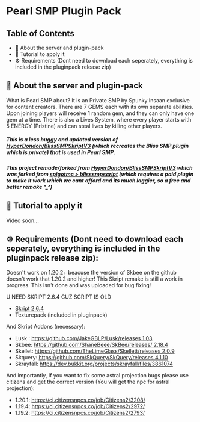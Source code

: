 # Pearl SMP Plugin Pack

## Table of Contents
- 📜 About the server and plugin-pack
- 🤔 Tutorial to apply it
- ⚙ Requirements (Dont need to download each seperately, everything is included in the pluginpack release zip)

## 📜 About the server and plugin-pack
What is Pearl SMP about? 
It is an Private SMP by Spunky Insaan exclusive for content creators.
There are 7 GEMS each with its own separate abilities.
Upon joining players will receive 1 random gem, and they can only have one gem at a time.
There is also a Lives System, where every player starts with 5 ENERGY (Pristine) and can steal lives by killing other players.

##### This is a _less buggy and updated_ version of [HyperDondon/BlissSMPSkriptV3](https://github.com/HyperDondon/BlissSMPSkriptV3) (which recreates the Bliss SMP plugin which is private) that is used in Pearl SMP.
##### This project remade/forked from [HyperDondon/BlissSMPSkriptV3](https://github.com/HyperDondon/BlissSMPSkriptV3) which was forked from [spigotmc > blisssmpscript](https://www.spigotmc.org/resources/bliss-smp-skript.110127/) (which requires a paid plugin to make it work which we cant afford and its much laggier, so a free and better remake ^_^)

## 🤔 Tutorial to apply it
Video soon...

## ⚙ Requirements (Dont need to download each seperately, everything is included in the pluginpack release zip):
Doesn't work on 1.20.2+ beacuse the version of Skbee on the github doesn't work that 1.20.2 and higher!
This Skript remake is still a work in progress. This isn't done and was uploaded for bug fixing!

U NEED SKRIPT 2.6.4 CUZ SCRIPT IS OLD

- [Skript 2.6.4](https://github.com/SkriptLang/Skript/releases/tag/2.6.4)
- Texturepack (included in pluginpack)

And Skript Addons (necessary):

- Lusk : [https://github.com/JakeGBLP/Lusk/releases 1.03](https://github.com/JakeGBLP/Lusk/releases/tag/1.0.3)
- Skbee: [https://github.com/ShaneBeee/SkBee/releases/ 2.18.4](https://github.com/ShaneBeee/SkBee/releases/tag/2.18.4)
- Skellet: [https://github.com/TheLimeGlass/Skellett/releases 2.0.9](https://github.com/TheLimeGlass/Skellett/releases/tag/2.0.9)
- Skquery: [https://github.com/SkQuery/SkQuery/releases 4.1.10](https://github.com/SkQuery/SkQuery/releases/tag/4.1.10)
- Skrayfall: https://dev.bukkit.org/projects/skrayfall/files/3861074

And importantly, If you want to fix some astral projection bugs please use citizens and get the correct version (You will get the npc for astral projection):
- 1.20.1: https://ci.citizensnpcs.co/job/Citizens2/3208/
- 1.19.4: https://ci.citizensnpcs.co/job/Citizens2/2972/
- 1.19.2: https://ci.citizensnpcs.co/job/Citizens2/2793/


  
